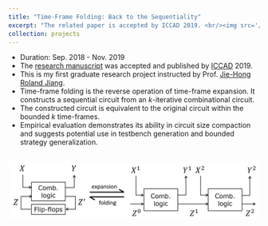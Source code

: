 ```yaml
---
title: "Time-Frame Folding: Back to the Sequentiality"
excerpt: "The related paper is accepted by ICCAD 2019. <br/><img src='/images/tff.png' width='500'>"
collection: projects
---
```


* Duration: Sep. 2018 - Nov. 2019
* The [research manuscript](https://b04901112.github.io/publication/2019-11-timeFold) was accepted and published by [ICCAD](https://iccad.com/) 2019.
* This is my first graduate research project instructed by Prof. [Jie-Hong Roland Jiang](http://cc.ee.ntu.edu.tw/~jhjiang/).
* Time-frame folding is the reverse operation of time-frame expansion. It constructs a sequential circuit from an *k*-iterative combinational circuit.
* The constructed circuit is equivalent to the original circuit within the bounded *k* time-frames.
* Empirical evaluation demonstrates its ability in circuit size compaction and suggests potential use in testbench generation and bounded strategy generalization.

<br/>
<center><img src='/images/tff.png' width='500'></center>
